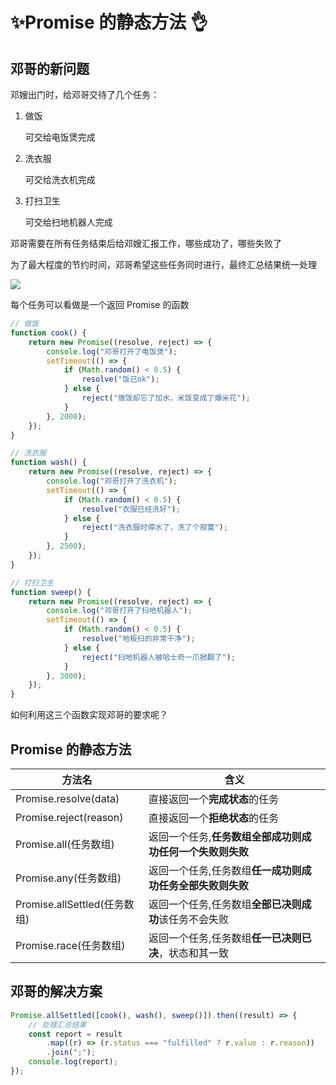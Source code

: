 # ✨Promise 的静态方法 👌

## 邓哥的新问题

邓嫂出门时，给邓哥交待了几个任务：

1. 做饭

    可交给电饭煲完成

2. 洗衣服

    可交给洗衣机完成

3. 打扫卫生

    可交给扫地机器人完成

邓哥需要在所有任务结束后给邓嫂汇报工作，哪些成功了，哪些失败了

为了最大程度的节约时间，邓哥希望这些任务同时进行，最终汇总结果统一处理

![](http://mdrs.yuanjin.tech/img/20210621142519.png)

每个任务可以看做是一个返回 Promise 的函数

```js
// 做饭
function cook() {
    return new Promise((resolve, reject) => {
        console.log("邓哥打开了电饭煲");
        setTimeout(() => {
            if (Math.random() < 0.5) {
                resolve("饭已ok");
            } else {
                reject("做饭却忘了加水，米饭变成了爆米花");
            }
        }, 2000);
    });
}

// 洗衣服
function wash() {
    return new Promise((resolve, reject) => {
        console.log("邓哥打开了洗衣机");
        setTimeout(() => {
            if (Math.random() < 0.5) {
                resolve("衣服已经洗好");
            } else {
                reject("洗衣服时停水了，洗了个寂寞");
            }
        }, 2500);
    });
}

// 打扫卫生
function sweep() {
    return new Promise((resolve, reject) => {
        console.log("邓哥打开了扫地机器人");
        setTimeout(() => {
            if (Math.random() < 0.5) {
                resolve("地板扫的非常干净");
            } else {
                reject("扫地机器人被哈士奇一爪掀翻了");
            }
        }, 3000);
    });
}
```

如何利用这三个函数实现邓哥的要求呢？

## Promise 的静态方法

| 方法名                       | 含义                                                      |
| ---------------------------- | --------------------------------------------------------- |
| Promise.resolve(data)        | 直接返回一个**完成状态**的任务                            |
| Promise.reject(reason)       | 直接返回一个**拒绝状态**的任务                            |
| Promise.all(任务数组)        | 返回一个任务,**任务数组全部成功则成功任何一个失败则失败** |
| Promise.any(任务数组)        | 返回一个任务,任务数组**任一成功则成功任务全部失败则失败** |
| Promise.allSettled(任务数组) | 返回一个任务,任务数组**全部已决则成功**该任务不会失败     |
| Promise.race(任务数组)       | 返回一个任务,任务数组**任一已决则已决**，状态和其一致     |

## 邓哥的解决方案

```js
Promise.allSettled([cook(), wash(), sweep()]).then((result) => {
    // 处理汇总结果
    const report = result
        .map((r) => (r.status === "fulfilled" ? r.value : r.reason))
        .join(";");
    console.log(report);
});
```
